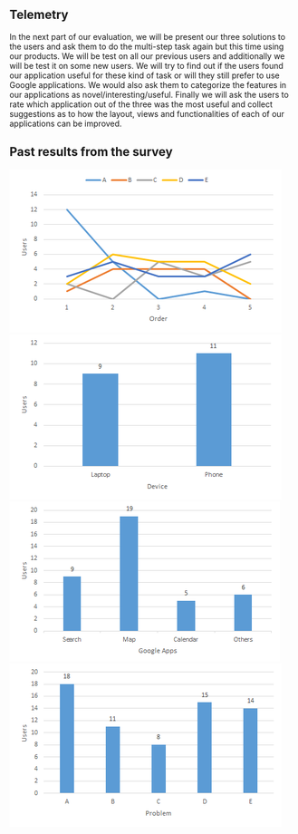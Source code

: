 ## Telemetry

In the next part of our evaluation, we will be present our three solutions to the users and ask them to do the multi-step task again but this time using our products. We will be test on all our previous users and additionally we will be test it on some new users. We will try to find out if the users found our application useful for these kind of task or will they still prefer to use Google applications. We would also ask them to categorize the features in our applications as novel/interesting/useful. Finally we will ask the users to rate which application out of the three was the most useful and collect suggestions as to how the layout, views and functionalities of each of our applications can be improved.

## Past results from the survey
![alt tag](https://github.com/arnabsaha1011/mypackse/blob/master/Telemetry/Charts/OrderVsUsers.png)
</br>
![alt tag](https://github.com/arnabsaha1011/mypackse/blob/master/Telemetry/Charts/deviceVsUsers.png)
</br>
![alt tag](https://github.com/arnabsaha1011/mypackse/blob/master/Telemetry/Charts/googleAppsVsUsers.png)
</br>
![alt tag](https://github.com/arnabsaha1011/mypackse/blob/master/Telemetry/Charts/problemVsUsers.png)
